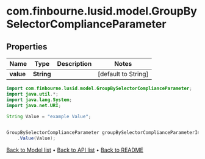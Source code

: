 # com.finbourne.lusid.model.GroupBySelectorComplianceParameter

## Properties

Name | Type | Description | Notes
------------ | ------------- | ------------- | -------------
**value** | **String** |  | [default to String]

```java
import com.finbourne.lusid.model.GroupBySelectorComplianceParameter;
import java.util.*;
import java.lang.System;
import java.net.URI;

String Value = "example Value";


GroupBySelectorComplianceParameter groupBySelectorComplianceParameterInstance = new GroupBySelectorComplianceParameter()
    .Value(Value);
```


[Back to Model list](../README.md#documentation-for-models) &#8226; [Back to API list](../README.md#documentation-for-api-endpoints) &#8226; [Back to README](../README.md)
